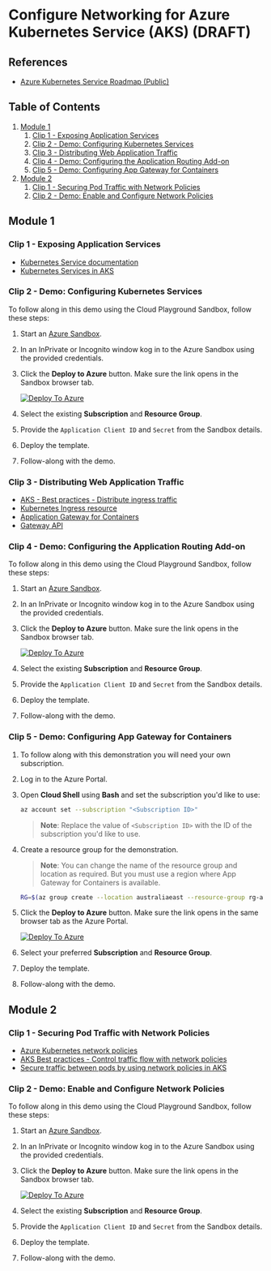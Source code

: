 # Configure Networking for Azure Kubernetes Service (AKS) (DRAFT)

## References

- [Azure Kubernetes Service Roadmap (Public)](https://aka.ms/aks/roadmap)

## Table of Contents

1. [Module 1](#module-1)
    1. [Clip 1 - Exposing Application Services](#clip-1---exposing-application-services)
    1. [Clip 2 - Demo: Configuring Kubernetes Services](#clip-2---demo-configuring-kubernetes-services)
    1. [Clip 3 - Distributing Web Application Traffic](#clip-3---distributing-web-application-traffic)
    1. [Clip 4 - Demo: Configuring the Application Routing Add-on](#clip-4---demo-configuring-the-application-routing-add-on)
    1. [Clip 5 - Demo: Configuring App Gateway for Containers](#clip-5---demo-configuring-app-gateway-for-containers)
1. [Module 2](#module-2)
    1. [Clip 1 - Securing Pod Traffic with Network Policies](#clip-1---securing-pod-traffic-with-network-policies)
    1. [Clip 2 - Demo: Enable and Configure Network Policies](#clip-2---demo-enable-and-configure-network-policies)

## Module 1

### Clip 1 - Exposing Application Services

- [Kubernetes Service documentation](https://kubernetes.io/docs/concepts/services-networking/service/)
- [Kubernetes Services in AKS](https://learn.microsoft.com/azure/aks/concepts-network-services)

### Clip 2 - Demo: Configuring Kubernetes Services

To follow along in this demo using the Cloud Playground Sandbox, follow these steps:

1. Start an [Azure Sandbox](https://app.pluralsight.com/hands-on/playground/cloud-sandboxes).
1. In an InPrivate or Incognito window kog in to the Azure Sandbox using the provided credentials.
1. Click the **Deploy to Azure** button. Make sure the link opens in the Sandbox browser tab.

    [![Deploy To Azure](https://aka.ms/deploytoazurebutton)](https://portal.azure.com/#create/Microsoft.Template/uri/https%3A%2F%2Fraw.githubusercontent.com%2FWayneHoggett-ACG%2Faks-networking-draft%2Frefs%2Fheads%2Fmain%2F1.2%2Fmain.json)

1. Select the existing **Subscription** and **Resource Group**.
1. Provide the `Application Client ID` and `Secret` from the Sandbox details.
1. Deploy the template.
1. Follow-along with the demo.

### Clip 3 - Distributing Web Application Traffic

- [AKS - Best practices - Distribute ingress traffic](https://learn.microsoft.com/en-gb/azure/aks/operator-best-practices-network#distribute-ingress-traffic)
- [Kubernetes Ingress resource](https://kubernetes.io/docs/concepts/services-networking/ingress/ )
- [Application Gateway for Containers](https://learn.microsoft.com/azure/application-gateway/for-containers/overview)
- [Gateway API](https://gateway-api.sigs.k8s.io/)

### Clip 4 - Demo: Configuring the Application Routing Add-on

To follow along in this demo using the Cloud Playground Sandbox, follow these steps:

1. Start an [Azure Sandbox](https://app.pluralsight.com/hands-on/playground/cloud-sandboxes).
1. In an InPrivate or Incognito window kog in to the Azure Sandbox using the provided credentials.
1. Click the **Deploy to Azure** button. Make sure the link opens in the Sandbox browser tab.

    [![Deploy To Azure](https://aka.ms/deploytoazurebutton)](https://portal.azure.com/#create/Microsoft.Template/uri/https%3A%2F%2Fraw.githubusercontent.com%2FWayneHoggett-ACG%2Faks-networking-draft%2Frefs%2Fheads%2Fmain%2F1.4%2Fmain.json)

1. Select the existing **Subscription** and **Resource Group**.
1. Provide the `Application Client ID` and `Secret` from the Sandbox details.
1. Deploy the template.
1. Follow-along with the demo.

### Clip 5 - Demo: Configuring App Gateway for Containers

1. To follow along with this demonstration you will need your own subscription.
1. Log in to the Azure Portal.
1. Open **Cloud Shell** using **Bash** and set the subscription you'd like to use:

    ```bash
    az account set --subscription "<Subscription ID>"
    ```

    >**Note**: Replace the value of `<Subscription ID>` with the ID of the subscription you'd like to use.

1. Create a resource group for the demonstration.

    > **Note**: You can change the name of the resource group and location as required. But you must use a region where App Gateway for Containers is available.

    ```bash
    RG=$(az group create --location australiaeast --resource-group rg-appgw-for-containers --query name --output tsv)
    ```

1. Click the **Deploy to Azure** button. Make sure the link opens in the same browser tab as the Azure Portal.

    [![Deploy To Azure](https://aka.ms/deploytoazurebutton)](https://portal.azure.com/#create/Microsoft.Template/uri/https%3A%2F%2Fraw.githubusercontent.com%2FWayneHoggett-ACG%2Faks-networking-draft%2Frefs%2Fheads%2Fmain%2F1.5%2Fmain.json)

1. Select your preferred **Subscription** and **Resource Group**.
1. Deploy the template.
1. Follow-along with the demo.

## Module 2

### Clip 1 - Securing Pod Traffic with Network Policies

- [Azure Kubernetes network policies](https://learn.microsoft.com/azure/virtual-network/kubernetes-network-policies)
- [AKS Best practices - Control traffic flow with network policies](https://learn.microsoft.com/azure/aks/operator-best-practices-network#control-traffic-flow-with-network-policies)
- [Secure traffic between pods by using network policies in AKS](https://learn.microsoft.com/azure/aks/use-network-policies)

### Clip 2 - Demo: Enable and Configure Network Policies

To follow along in this demo using the Cloud Playground Sandbox, follow these steps:

1. Start an [Azure Sandbox](https://app.pluralsight.com/hands-on/playground/cloud-sandboxes).
1. In an InPrivate or Incognito window kog in to the Azure Sandbox using the provided credentials.
1. Click the **Deploy to Azure** button. Make sure the link opens in the Sandbox browser tab.

    [![Deploy To Azure](https://aka.ms/deploytoazurebutton)](https://portal.azure.com/#create/Microsoft.Template/uri/https%3A%2F%2Fraw.githubusercontent.com%2FWayneHoggett-ACG%2Faks-networking-draft%2Frefs%2Fheads%2Fmain%2F2.2%2Fmain.json)

1. Select the existing **Subscription** and **Resource Group**.
1. Provide the `Application Client ID` and `Secret` from the Sandbox details.
1. Deploy the template.
1. Follow-along with the demo.